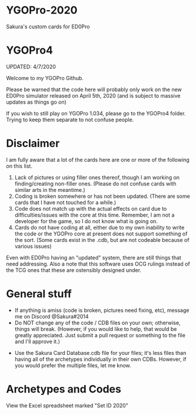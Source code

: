 # YGOPro-2020
Sakura's custom cards for ED0Pro

# YGOPro4
UPDATED: 4/7/2020

Welcome to my YGOPro Github.

Please be warned that the code here will probably only work on the new ED0Pro simulator released on April 5th, 2020 (and is subject to massive updates as things go on)

If you wish to still play on YGOPro 1.034, please go to the YGOPro4 folder. Trying to keep them separate to not confuse people.

# Disclaimer

I am fully aware that a lot of the cards here are one or more of the following on this list.

1. Lack of pictures or using filler ones thereof, though I am working on finding/creating non-filler ones. (Please do not confuse cards with similar arts in the meantime.)
2. Coding is broken somewhere or has not been updated. (There are some cards that I have not touched for a while.)
3. Code does not match up with the actual effects on card due to difficulties/issues with the core at this time. Remember, I am not a developer for the game, so I do not know what is going on.
4. Cards do not have coding at all, either due to my own inability to write the code or the YGOPro core at present does not support something of the sort. (Some cards exist in the .cdb, but are not codeable because of various issues)

Even with ED0Pro having an "updated" system, there are still things that need addressing. Also a note that this software uses OCG rulings instead of the TCG ones that these are ostensibly designed under.


# General stuff
- If anything is amiss (code is broken, pictures need fixing, etc), message me on Discord @Sakura#2014
- Do NOT change any of the code / CDB files on your own; otherwise, things will break. (However, if you would like to help, that would be greatly appreciated. Just submit a pull request or something to the file and I'll approve it.)
* Use the Sakura Card Database.cdb file for your files; itʻs less files than having all of the archetypes individually in their own CDBs. However, if you would prefer the multiple files, let me know.

# Archetypes and Codes

View the Excel spreadsheet marked "Set ID 2020"
